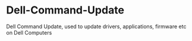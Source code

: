 # Dell-Command-Update
Dell Command Update, used to update drivers, applications, firmware etc on Dell Computers
